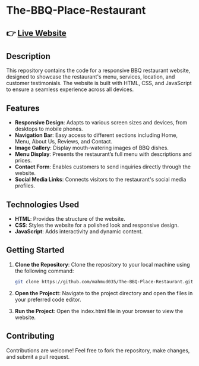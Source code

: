 # The-BBQ-Place-Restaurant

<h2>👉 <a href="https://the-bbq-place-restaurant-website.netlify.app/">Live Website</a></h2>

## Description

This repository contains the code for a responsive BBQ restaurant website, designed to showcase the restaurant's menu, services, location, and customer testimonials. The website is built with HTML, CSS, and JavaScript to ensure a seamless experience across all devices.

## Features

- **Responsive Design**: Adapts to various screen sizes and devices, from desktops to mobile phones.
- **Navigation Bar**: Easy access to different sections including Home, Menu, About Us, Reviews, and Contact.
- **Image Gallery**: Display mouth-watering images of BBQ dishes.
- **Menu Display**: Presents the restaurant’s full menu with descriptions and prices.
- **Contact Form**: Enables customers to send inquiries directly through the website.
- **Social Media Links**: Connects visitors to the restaurant's social media profiles.

## Technologies Used

- **HTML**: Provides the structure of the website.
- **CSS**: Styles the website for a polished look and responsive design.
- **JavaScript**: Adds interactivity and dynamic content.

## Getting Started

1. **Clone the Repository**: Clone the repository to your local machine using the following command:
   ```bash
   git clone https://github.com/mahmud035/The-BBQ-Place-Restaurant.git
   ```
2. **Open the Project**t: Navigate to the project directory and open the files in your preferred code editor.

3. **Run the Project**: Open the index.html file in your browser to view the website.

## Contributing

Contributions are welcome! Feel free to fork the repository, make changes, and submit a pull request.
